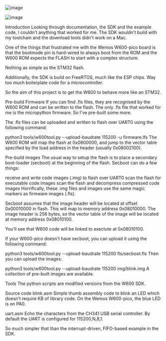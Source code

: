 

![image](https://github.com/costycnc/w600-pico-costycnc-arm-cortex-m3-assembly/assets/3405110/b3e6dcde-d2b7-4ca1-acdc-7700f0dc8b46)


![image](https://github.com/costycnc/w600-pico-costycnc-arm-cortex-m3-assembly/assets/3405110/fd250395-aff3-46f4-9eb2-f2ee72a401ce)


Introduction
Looking through documentation, the SDK and the example code, I couldn't anything that worked for me. The SDK wouldn't build with my toolchain and the download tools didn't work on a Mac.

One of the things that frustrated me with the Wemos W600-pico board is that the bootmode pin is hard-wired to always boot from the ROM and the W600 ROM expects the FLASH to start with a complex structure.

Nothing as simple as the STM32 flash.

Additionally, the SDK is build on FreeRTOS, much like the ESP chips. Way too much boilerplate code for a microcontroller.

So the aim of this project is to get the W600 to behave more like an STM32.

Pre-build Firmware
If you can find .fls files, they are recognised by the W600 ROM and can be written to the flash. The only .fls file that worked for me is the micropython firmware. So I've pre-built some more.

The .fls files can be uploaded and written to flash over UART0 using the following command:

python3 tools/w600tool.py --upload-baudrate 115200 -u firmware.lfs
The W600 ROM will map the flash at 0x0800000, and jump to the vector table specified by the load address in the header (usually 0x08002100).

Pre-build images
The usual way to setup the flash is to place a secondary boot-loader (secboot) at the beginning of the flash. Secboot can do a few things:

receive and write code images (.img) to flash over UART0
scan the flash for executable code images
scan the flash and decompress compressed code images
Horrifically, these .img files and images use the same magic markers as firmware images (.fls).

Secboot assumes that the image header will be located at offset 0x00010000 in flash. This will map to memory address 0x08010000. The image header is 256 bytes, so the vector table of the image will be located at memory address 0x08010100.

You'll see that W600 code will be linked to exectute at 0x08010100.

If your W600-pico doesn't have secboot, you can upload it using the following command:

python3 tools/w600tool.py --upload-baudrate 115200 fls/secboot.fls
Then you can upload the images:

python3 tools/w600tool.py --upload-baudrate 115200 img/blink.img
A collection of pre-built images are available.

Tools
The python scripts are modified versions from the W600 SDK.

Source code
blink.asm
Simple thumb assembly code to blink an LED which doesn't require KB of library code. On the Wemos W600-pico, the blue LED is on PA0.

uart.asm
Echo the characters from the CH341 USB serial controller. By default the UART is configured for 115200,N,8,1.

So much simpler that than the interrupt-driven, FIFO-based example in the SDK.


